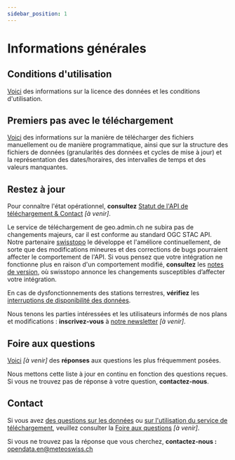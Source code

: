 ```yaml
---
sidebar_position: 1
---
```


# Informations générales

## Conditions d'utilisation
[Voici](https://meteoswiss.github.io/opendata-terms-of-use/) des informations sur la licence des données et les conditions d'utilisation.

## Premiers pas avec le téléchargement
[Voici](https://meteoswiss.github.io/opendata-download/) des informations sur la manière de télécharger des fichiers manuellement ou de manière programmatique, ainsi que sur la structure des fichiers de données (granularités des données et cycles de mise à jour) et la représentation des dates/horaires, des intervalles de temps et des valeurs manquantes.

## Restez à jour
Pour connaître l'état opérationnel, **consultez** [Statut de l'API de téléchargement & Contact](https://github.com/MeteoSwiss/opendata-status/blob/main/README.md) *[à venir]*.

Le service de téléchargement de geo.admin.ch ne subira pas de changements majeurs, car il est conforme au standard OGC STAC API. Notre partenaire [swisstopo](https://www.swisstopo.admin.ch/fr) le développe et l'améliore continuellement, de sorte que des modifications mineures et des corrections de bugs pourraient affecter le comportement de l'API. Si vous pensez que votre intégration ne fonctionne plus en raison d'un comportement modifié, **consultez** les [notes de version](https://api3.geo.admin.ch/releasenotes/index.html), où swisstopo annonce les changements susceptibles d’affecter votre intégration.

En cas de dysfonctionnements des stations terrestres, **vérifiez** les [interruptions de disponibilité des données](https://www.meteoswiss.admin.ch/services-and-publications/applications/data-availability.html).

Nous tenons les parties intéressées et les utilisateurs informés de nos plans et modifications : **inscrivez-vous** à [notre newsletter](#upcoming) *[à venir]*.

## Foire aux questions
[Voici](#upcoming) *[à venir]* des **réponses** aux questions les plus fréquemment posées.

Nous mettons cette liste à jour en continu en fonction des questions reçues. Si vous ne trouvez pas de réponse à votre question, **contactez-nous**.

## Contact
Si vous avez [des questions sur les données](#a---ground-based-measurements) ou [sur l'utilisation du service de téléchargement](https://github.com/MeteoSwiss/opendata-download/blob/main/README.md), veuillez consulter la [Foire aux questions](#upcoming) *[à venir]*.

Si vous ne trouvez pas la réponse que vous cherchez, **contactez-nous :** [opendata.en@meteoswiss.ch](mailto:opendata.en@meteoswiss.ch)

